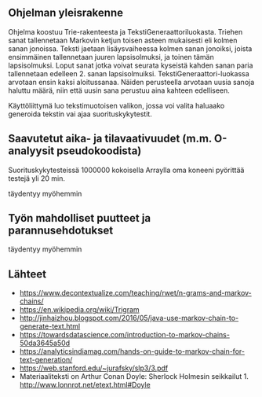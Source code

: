 ## Ohjelman yleisrakenne

Ohjelma koostuu Trie-rakenteesta ja TekstiGeneraattoriluokasta. Triehen sanat tallennetaan Markovin ketjun toisen asteen mukaisesti eli kolmen sanan jonoissa.
Teksti jaetaan lisäysvaiheessa kolmen sanan jonoiksi, joista ensimmäinen tallennetaan juuren lapsisolmuksi, ja toinen tämän lapsisolmuksi. 
Loput sanat jotka voivat seurata kyseistä kahden sanan paria tallennetaan edelleen 2. sanan lapsisolmuiksi.
TekstiGeneraattori-luokassa arvotaan ensin kaksi aloitussanaa. Näiden perusteella arvotaan uusia sanoja haluttu määrä, niin että uusin sana perustuu aina kahteen edelliseen.

Käyttöliittymä luo tekstimuotoisen valikon, jossa voi valita haluaako generoida tekstin vai ajaa suorituskykytestit.

## Saavutetut aika- ja tilavaativuudet (m.m. O-analyysit pseudokoodista)
Suorituskykytesteissä 1000000 kokoisella Arraylla oma koneeni pyörittää testejä yli 20 min.

täydentyy myöhemmin

## Työn mahdolliset puutteet ja parannusehdotukset
täydentyy myöhemmin

## Lähteet

* https://www.decontextualize.com/teaching/rwet/n-grams-and-markov-chains/
* https://en.wikipedia.org/wiki/Trigram
* http://jinhaizhou.blogspot.com/2016/05/java-use-markov-chain-to-generate-text.html
* https://towardsdatascience.com/introduction-to-markov-chains-50da3645a50d
* https://analyticsindiamag.com/hands-on-guide-to-markov-chain-for-text-generation/
* https://web.stanford.edu/~jurafsky/slp3/3.pdf
* Materiaaliteksti on Arthur Conan Doyle: Sherlock Holmesin seikkailut 1.  http://www.lonnrot.net/etext.html#Doyle 
